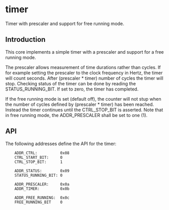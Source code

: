 # timer
Timer with prescaler and support for free running mode.

## Introduction
This core implements a simple timer with a prescaler and support for a
free running mode.

The prescaler allows measurement of time durations rather than
cycles. If for example setting the prescaler to the clock frequency in
Hertz, the timer will count seconds. After (prescaler * timer) number
of cycles the timer will stop. Checking status of the timer can be
done by reading the STATUS_RUNNING_BIT. If set to zero, the timer has
completed.

If the free running mode is set (default off), the counter will not
stup when the number of cycles defined by (prescaler * timer) has been
reached. Instead the timer continues until the CTRL_STOP_BIT is
asserted. Note that in free running mode, the ADDR_PRESCALER shall be
set to one (1).


## API
The following addresses define the API for the timer:

```
	ADDR_CTRL:          0x08
	CTRL_START_BIT:     0
	CTRL_STOP_BIT:      1

	ADDR_STATUS:        0x09
	STATUS_RUNNING_BIT: 0

	ADDR_PRESCALER:     0x0a
	ADDR_TIMER:         0x0b

	ADDR_FREE_RUNNING:  0x0c
	FREE_RUNNING_BIT    0

```
